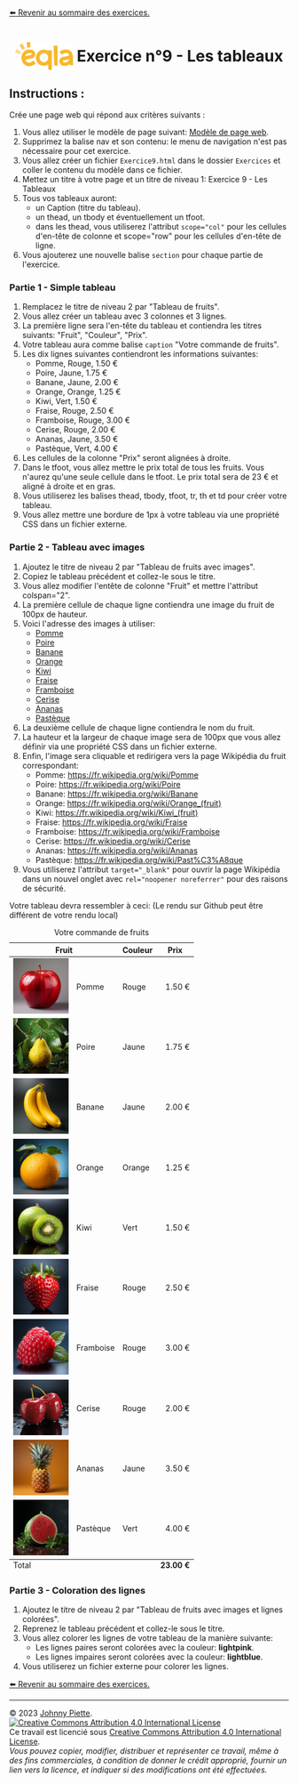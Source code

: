 
[:arrow_left: Revenir au sommaire des exercices.](/Exercices/README.md#exercices)
<h1 id="exercice9" style="display: flex; align-items: center; justify-content: center;">
    <img src="/Images/Eqla.png" style="height:50px" alt="Logo d'Eqla">
    &nbsp;Exercice n°9 - Les tableaux
</h1>

## Instructions :

Crée une page web qui répond aux critères suivants :

1. Vous allez utiliser le modèle de page suivant: [Modèle de page web](https://raw.githubusercontent.com/ZamBoyle/Eqla_HTML/master/Exercices/template.html).
2. Supprimez la balise nav et son contenu: le menu de navigation n'est pas nécessaire pour cet exercice.
2. Vous allez créer un fichier `Exercice9.html` dans le dossier `Exercices` et coller le contenu du modèle dans ce fichier.
3. Mettez un titre à votre page et un titre de niveau 1: Exercice 9 - Les Tableaux
4. Tous vos tableaux auront:
    - un Caption (titre du tableau).
    - un thead, un tbody et éventuellement un tfoot.
    - dans les thead, vous utiliserez l'attribut `scope="col"` pour les cellules d'en-tête de colonne et scope="row" pour les cellules d'en-tête de ligne.
5. Vous ajouterez une nouvelle balise `section` pour chaque partie de l'exercice.

### Partie 1 - Simple tableau
1. Remplacez le titre de niveau 2 par "Tableau de fruits".
2. Vous allez créer un tableau avec 3 colonnes et 3 lignes.
3. La première ligne sera l'en-tête du tableau et contiendra les titres suivants: "Fruit", "Couleur", "Prix".
4. Votre tableau aura comme balise `caption` "Votre commande de fruits".
5. Les dix lignes suivantes contiendront les informations suivantes:
    * Pomme, Rouge, 1.50 €
    * Poire, Jaune, 1.75 €
    * Banane, Jaune, 2.00 €
    * Orange, Orange, 1.25 €
    * Kiwi, Vert, 1.50 €
    * Fraise, Rouge, 2.50 €
    * Framboise, Rouge, 3.00 €
    * Cerise, Rouge, 2.00 €
    * Ananas, Jaune, 3.50 €
    * Pastèque, Vert, 4.00 €
6. Les cellules de la colonne "Prix" seront alignées à droite.
7. Dans le tfoot, vous allez mettre le prix total de tous les fruits. Vous n'aurez qu'une seule cellule dans le tfoot. Le prix total sera de 23 € et aligné à droite et en gras.
8. Vous utiliserez les balises thead, tbody, tfoot, tr, th et td pour créer votre tableau.
9. Vous allez mettre une bordure de 1px à votre tableau via une propriété CSS dans un fichier externe.

### Partie 2 - Tableau avec images
1. Ajoutez le titre de niveau 2 par "Tableau de fruits avec images".
2. Copiez le tableau précédent et collez-le sous le titre.
3. Vous allez modifier l'entête de colonne "Fruit" et mettre l'attribut colspan="2".
4. La première cellule de chaque ligne contiendra une image du fruit de 100px de hauteur.
5. Voici l'adresse des images à utiliser:
    - [Pomme](https://raw.githubusercontent.com/ZamBoyle/Eqla_HTML/master/Exercices/Images/pomme.png)
    - [Poire](https://raw.githubusercontent.com/ZamBoyle/Eqla_HTML/master/Exercices/Images/poire.png)
    - [Banane](https://raw.githubusercontent.com/ZamBoyle/Eqla_HTML/master/Exercices/Images/banane.png)
    - [Orange](https://raw.githubusercontent.com/ZamBoyle/Eqla_HTML/master/Exercices/Images/orange.png)
    - [Kiwi](https://raw.githubusercontent.com/ZamBoyle/Eqla_HTML/master/Exercices/Images/kiwi.png)
    - [Fraise](https://raw.githubusercontent.com/ZamBoyle/Eqla_HTML/master/Exercices/Images/fraise.png)
    - [Framboise](https://raw.githubusercontent.com/ZamBoyle/Eqla_HTML/master/Exercices/Images/framboise.png)
    - [Cerise](https://raw.githubusercontent.com/ZamBoyle/Eqla_HTML/master/Exercices/Images/cerise.png)
    - [Ananas](https://raw.githubusercontent.com/ZamBoyle/Eqla_HTML/master/Exercices/Images/ananas.png)
    - [Pastèque](https://raw.githubusercontent.com/ZamBoyle/Eqla_HTML/master/Exercices/Images/pasteque.png)
6. La deuxième cellule de chaque ligne contiendra le nom du fruit.
7. La hauteur et la largeur de chaque image sera de 100px que vous allez définir via une propriété CSS dans un fichier externe.
8. Enfin, l'image sera cliquable et redirigera vers la page Wikipédia du fruit correspondant:
    * Pomme: https://fr.wikipedia.org/wiki/Pomme
    * Poire: https://fr.wikipedia.org/wiki/Poire
    * Banane: https://fr.wikipedia.org/wiki/Banane
    * Orange: https://fr.wikipedia.org/wiki/Orange_(fruit)
    * Kiwi: https://fr.wikipedia.org/wiki/Kiwi_(fruit)
    * Fraise: https://fr.wikipedia.org/wiki/Fraise
    * Framboise: https://fr.wikipedia.org/wiki/Framboise
    * Cerise: https://fr.wikipedia.org/wiki/Cerise
    * Ananas: https://fr.wikipedia.org/wiki/Ananas
    * Pastèque: https://fr.wikipedia.org/wiki/Past%C3%A8que
9. Vous utiliserez l'attribut `target="_blank"` pour ouvrir la page Wikipédia dans un nouvel onglet avec `rel="noopener noreferrer"` pour des raisons de sécurité.

Votre tableau devra ressembler à ceci: (Le rendu sur Github peut être différent de votre rendu local)
 <table>
    <caption>Votre commande de fruits</caption>
      <thead>
          <tr>
              <th scope="col" colspan="2">Fruit</th>
              <th scope="col">Couleur</th>
              <th scope="col">Prix</th>
          </tr>
      </thead>
      <tbody>
          <tr>
              <td><a href="https://fr.wikipedia.org/wiki/Pomme" target="_blank" rel="noopener noreferrer"><img src="Images/pomme.png" alt="Pomme" style="height:100px; width:100px;"></a></td>
              <td>Pomme</td>
              <td>Rouge</td>
              <td style="text-align: right;">1.50 €</td>
          </tr>
          <tr>
              <td><a href="https://fr.wikipedia.org/wiki/Poire" target="_blank" rel="noopener noreferrer"><img src="Images/poire.png" alt="Poire" style="height:100px; width:100px;"></a></td>
              <td>Poire</td>
              <td>Jaune</td>
              <td style="text-align: right;">1.75 €</td>
          </tr>
          <tr>
              <td><a href="https://fr.wikipedia.org/wiki/Banane" target="_blank" rel="noopener noreferrer"><img src="Images/banane.png" alt="Banane" style="height:100px; width:100px;"></a></td>
              <td>Banane</td>
              <td>Jaune</td>
              <td style="text-align: right;">2.00 €</td>
          </tr>
          <tr>
              <td><a href="https://fr.wikipedia.org/wiki/Orange_(fruit)" target="_blank" rel="noopener noreferrer"><img src="Images/orange.png" alt="Orange" style="height:100px; width:100px;"></a></td>
              <td>Orange</td>
              <td>Orange</td>
              <td style="text-align: right;">1.25 €</td>
          </tr>
          <tr>
              <td><a href="https://fr.wikipedia.org/wiki/Kiwi_(fruit)" target="_blank" rel="noopener noreferrer"><img src="Images/kiwi.png" alt="Kiwi" style="height:100px; width:100px;"></a></td>
              <td>Kiwi</td>
              <td>Vert</td>
              <td style="text-align: right;">1.50 €</td>
          </tr>
          <tr>
              <td><a href="https://fr.wikipedia.org/wiki/Fraise" target="_blank" rel="noopener noreferrer"><img src="Images/fraise.png" alt="Fraise" style="height:100px; width:100px;"></a></td>
              <td>Fraise</td>
              <td>Rouge</td>
              <td style="text-align: right;">2.50 €</td>
          </tr>
          <tr>
              <td><a href="https://fr.wikipedia.org/wiki/Framboise" target="_blank" rel="noopener noreferrer"><img src="Images/framboise.png" alt="Framboise" style="height:100px; width:100px;"></a></td>
              <td>Framboise</td>
              <td>Rouge</td>
              <td style="text-align: right;">3.00 €</td>
          </tr>
          <tr>
              <td><a href="https://fr.wikipedia.org/wiki/Cerise" target="_blank" rel="noopener noreferrer"><img src="Images/cerise.png" alt="Cerise" style="height:100px; width:100px;"></a></td>
              <td>Cerise</td>
              <td>Rouge</td>
              <td style="text-align: right;">2.00 €</td>
          </tr>
          <tr>
              <td><a href="https://fr.wikipedia.org/wiki/Ananas" target="_blank" rel="noopener noreferrer"><img src="Images/ananas.png" alt="Ananas" style="height:100px; width:100px;"></a></td>
              <td>Ananas</td>
              <td>Jaune</td>
              <td style="text-align: right;">3.50 €</td>
          </tr>
          <tr>
              <td><a href="https://fr.wikipedia.org/wiki/Past%C3%A8que" target="_blank" rel="noopener noreferrer"><img src="Images/pasteque.png" alt="Pastèque" style="height:100px; width:100px;"></a></td>
              <td>Pastèque</td>
              <td>Vert</td>
              <td style="text-align: right;">4.00 €</td>
          </tr>
      </tbody>
      <tfoot>
          <tr>
              <td colspan="3">Total</td>
              <td style="text-align: right; font-weight: bold;">23.00 €</td>
          </tr>
      </tfoot>
  </table>


### Partie 3 - Coloration des lignes
1. Ajoutez le titre de niveau 2 par "Tableau de fruits avec images et lignes colorées".
2. Reprenez le tableau précédent et collez-le sous le titre.
3. Vous allez colorer les lignes de votre tableau de la manière suivante:
    * Les lignes paires seront colorées avec la couleur: **lightpink**.
    * Les lignes impaires seront colorées avec la couleur: **lightblue**.
4. Vous utiliserez un fichier externe pour colorer les lignes.





<!-- ## Correction
 Comparez le rendu de votre page avec la page web suivante: [Correction Exercie9](http://zamboyle.github.io/htmlpreview/?https://github.com/ZamBoyle/Eqla_HTML/blob/master/Exercices/Corrections/pages/Exercice9.html). -->

[:arrow_left: Revenir au sommaire des exercices.](/Exercices/README.md#exercices)

---
&copy; 2023 [Johnny Piette](https://github.com/ZamBoyle).  
[![Creative Commons Attribution 4.0 International License](https://i.creativecommons.org/l/by/4.0/88x31.png)](https://creativecommons.org/licenses/by/4.0/)  
Ce travail est licencié sous [Creative Commons Attribution 4.0 International License](https://creativecommons.org/licenses/by/4.0/).   
_Vous pouvez copier, modifier, distribuer et représenter ce travail, même à des fins commerciales, à condition de donner le crédit approprié, fournir un lien vers la licence, et indiquer si des modifications ont été effectuées._
